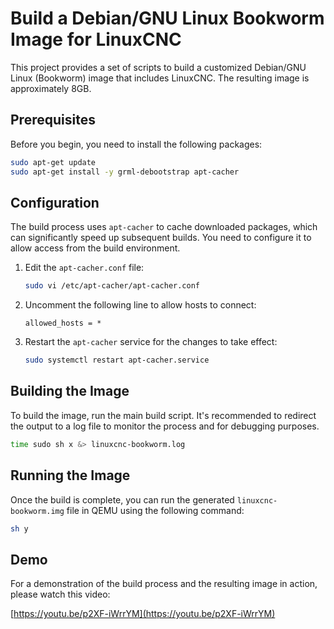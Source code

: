 # Build a Debian/GNU Linux Bookworm Image for LinuxCNC

This project provides a set of scripts to build a customized Debian/GNU Linux (Bookworm) image that includes LinuxCNC. The resulting image is approximately 8GB.

## Prerequisites

Before you begin, you need to install the following packages:

```bash
sudo apt-get update
sudo apt-get install -y grml-debootstrap apt-cacher
```

## Configuration

The build process uses `apt-cacher` to cache downloaded packages, which can significantly speed up subsequent builds. You need to configure it to allow access from the build environment.

1.  Edit the `apt-cacher.conf` file:

    ```bash
    sudo vi /etc/apt-cacher/apt-cacher.conf
    ```

2.  Uncomment the following line to allow hosts to connect:

    ```
    allowed_hosts = *
    ```

3.  Restart the `apt-cacher` service for the changes to take effect:

    ```bash
    sudo systemctl restart apt-cacher.service
    ```

## Building the Image

To build the image, run the main build script. It's recommended to redirect the output to a log file to monitor the process and for debugging purposes.

```bash
time sudo sh x &> linuxcnc-bookworm.log
```

## Running the Image

Once the build is complete, you can run the generated `linuxcnc-bookworm.img` file in QEMU using the following command:

```bash
sh y
```

## Demo

For a demonstration of the build process and the resulting image in action, please watch this video:

[https://youtu.be/p2XF-iWrrYM](https://youtu.be/p2XF-iWrrYM)